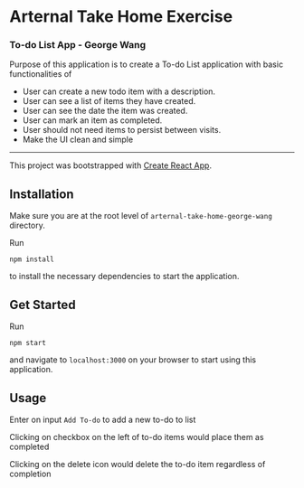 # Arternal Take Home Exercise
### To-do List App - George Wang

Purpose of this application is to create a To-do List application with basic functionalities of 

- User can create a new todo item with a description.
- User can see a list of items they have created.
- User can see the date the item was created.
- User can mark an item as completed.
- User should not need items to persist between visits.
- Make the UI clean and simple

---
This project was bootstrapped with [Create React App](https://github.com/facebook/create-react-app).

## Installation

Make sure you are at the root level of `arternal-take-home-george-wang` directory.

Run
```
npm install
```
to install the necessary dependencies to start the application.

## Get Started

Run
```
npm start
```

and navigate to `localhost:3000` on your browser to start using this application.

## Usage

Enter on input `Add To-do` to add a new to-do to list

Clicking on checkbox on the left of to-do items would place them as completed

Clicking on the delete icon would delete the to-do item regardless of completion